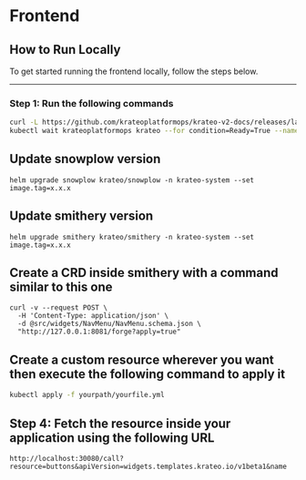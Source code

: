 # Frontend

## How to Run Locally

To get started running the frontend locally, follow the steps below.

---

### Step 1: Run the following commands

```bash
curl -L https://github.com/krateoplatformops/krateo-v2-docs/releases/latest/download/kind.sh | sh
kubectl wait krateoplatformops krateo --for condition=Ready=True --namespace krateo-system --timeout=300s
```

## Update snowplow version

`helm upgrade snowplow krateo/snowplow -n krateo-system --set image.tag=x.x.x`

## Update smithery version

`helm upgrade smithery krateo/smithery -n krateo-system --set image.tag=x.x.x`

## Create a CRD inside smithery with a command similar to this one

```
curl -v --request POST \
  -H 'Content-Type: application/json' \
  -d @src/widgets/NavMenu/NavMenu.schema.json \
  "http://127.0.0.1:8081/forge?apply=true"
```

## Create a custom resource wherever you want then execute the following command to apply it

```bash
kubectl apply -f yourpath/yourfile.yml
```

## Step 4: Fetch the resource inside your application using the following URL

```
http://localhost:30080/call?resource=buttons&apiVersion=widgets.templates.krateo.io/v1beta1&name
```
